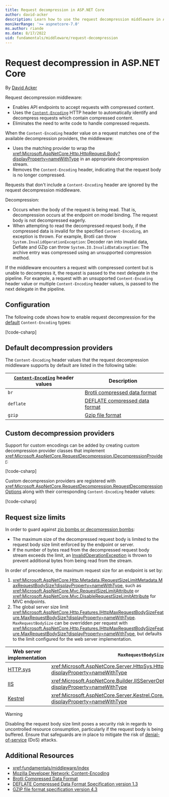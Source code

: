 ```yaml
---
title: Request decompression in ASP.NET Core
author: david-acker
description: Learn how to use the request decompression middleware in ASP.NET Core
monikerRange: '>= aspnetcore-7.0'
ms.author: riande
ms.date: 8/17/2022
uid: fundamentals/middleware/request-decompression
---
```

# Request decompression in ASP.NET Core

By [David Acker](https://github.com/david-acker)

Request decompression middleware:

* Enables API endpoints to accept requests with compressed content.
* Uses the [`Content-Encoding`](https://developer.mozilla.org/docs/Web/HTTP/Headers/Content-Encoding) HTTP header to automatically identify and decompress requests which contain compressed content.
* Eliminates the need to write code to handle compressed requests.

When the `Content-Encoding` header value on a request matches one of the available decompression providers, the middleware:

* Uses the matching provider to wrap the <xref:Microsoft.AspNetCore.Http.HttpRequest.Body?displayProperty=nameWithType> in an appropriate decompression stream.
* Removes the `Content-Encoding` header, indicating that the request body is no longer compressed.

Requests that don't include a `Content-Encoding` header are ignored by the request decompression middleware.

Decompression:

* Occurs when the body of the request is being read. That is, decompression occurs at the endpoint on model binding. The request body is not decompressed eagerly.
* When attempting to read the decompressed request body, if the compressed data is invalid for the specified `Content-Encoding`, an exception is thrown. For example, Brotli can throw `System.InvalidOperationException`: Decoder ran into invalid data, Deflate and GZip can throw `System.IO.InvalidDataException`: The archive entry was compressed using an unsupported compression method.


If the middleware encounters a request with compressed content but is unable to decompress it, the request is passed to the next delegate in the pipeline. For example, a request with an unsupported `Content-Encoding` header value or multiple `Content-Encoding` header values, is passed to the next delegate in the pipeline.
## Configuration

The following code shows how to enable request decompression for the [default](#default) `Content-Encoding` types:

[!code-csharp[](samples/request-decompression/7.x/Program.cs?name=snippet_WithDefaultProviders&highlight=3,7)]

<a name="default"></a>

## Default decompression providers

The `Content-Encoding` header values that the request decompression middleware supports by default are listed in the following table:

| [`Content-Encoding`](https://developer.mozilla.org/en-US/docs/Web/HTTP/Headers/Content-Encoding) header values | Description |
| --------- | --------- |
| `br`      | [Brotli compressed data format](https://tools.ietf.org/html/rfc7932) |
| `deflate` | [DEFLATE compressed data format](https://tools.ietf.org/html/rfc1951) |
| `gzip`    | [Gzip file format](https://tools.ietf.org/html/rfc1952) |

## Custom decompression providers

Support for custom encodings can be added by creating custom decompression provider classes that implement <xref:Microsoft.AspNetCore.RequestDecompression.IDecompressionProvider>:

[!code-csharp[](samples/request-decompression/7.x/CustomDecompressionProvider.cs?name=snippet_CustomDecompressionProvider)]

Custom decompression providers are registered with <xref:Microsoft.AspNetCore.RequestDecompression.RequestDecompressionOptions> along with their corresponding `Content-Encoding` header values:

[!code-csharp[](samples/request-decompression/7.x/Program.cs?name=snippet_WithCustomProvider&highlight=3-6,10)]

## Request size limits

In order to guard against [zip bombs or decompression bombs](https://en.wikipedia.org/wiki/Zip_bomb):

* The maximum size of the decompressed request body is limited to the request body size limit enforced by the endpoint or server.
* If the number of bytes read from the decompressed request body stream exceeds the limit, an [InvalidOperationException](xref:System.InvalidOperationException) is thrown to prevent additional bytes from being read from the stream.

In order of precedence, the maximum request size for an endpoint is set by:

1. <xref:Microsoft.AspNetCore.Http.Metadata.IRequestSizeLimitMetadata.MaxRequestBodySize?displayProperty=nameWithType>, such as <xref:Microsoft.AspNetCore.Mvc.RequestSizeLimitAttribute> or <xref:Microsoft.AspNetCore.Mvc.DisableRequestSizeLimitAttribute> for MVC endpoints.
2. The global server size limit <xref:Microsoft.AspNetCore.Http.Features.IHttpMaxRequestBodySizeFeature.MaxRequestBodySize?displayProperty=nameWithType>. `MaxRequestBodySize` can be overridden per request with <xref:Microsoft.AspNetCore.Http.Features.IHttpMaxRequestBodySizeFeature.MaxRequestBodySize?displayProperty=nameWithType>, but defaults to the limit configured for the web server implementation.

| Web server implementation | `MaxRequestBodySize` configuration |
| --------- | --------- |
| [HTTP.sys](xref:fundamentals/servers/httpsys) | <xref:Microsoft.AspNetCore.Server.HttpSys.HttpSysOptions.MaxRequestBodySize?displayProperty=nameWithType> |
| [IIS](xref:host-and-deploy/iis/index) | <xref:Microsoft.AspNetCore.Builder.IISServerOptions.MaxRequestBodySize?displayProperty=nameWithType> |
| [Kestrel](xref:fundamentals/servers/kestrel) | <xref:Microsoft.AspNetCore.Server.Kestrel.Core.KestrelServerLimits.MaxRequestBodySize?displayProperty=nameWithType> |


> [!WARNING]
> Disabling the request body size limit poses a security risk in regards to uncontrolled resource consumption, particularly if the request body is being buffered. Ensure that safeguards are in place to mitigate the risk of [denial-of-service](https://www.cisa.gov/uscert/ncas/tips/ST04-015) (DoS) attacks.

## Additional Resources

* <xref:fundamentals/middleware/index>
* [Mozilla Developer Network: Content-Encoding](https://developer.mozilla.org/en-US/docs/Web/HTTP/Headers/Content-Encoding)
* [Brotli Compressed Data Format](https://www.rfc-editor.org/rfc/rfc7932)
* [DEFLATE Compressed Data Format Specification version 1.3](https://www.rfc-editor.org/rfc/rfc1951)
* [GZIP file format specification version 4.3](https://www.rfc-editor.org/rfc/rfc1952)
